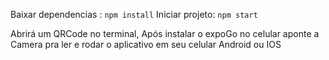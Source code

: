 Baixar dependencias : `npm install`
Iniciar projeto: `npm start`

Abrirá um QRCode no terminal, Após instalar o 
expoGo no celular aponte a Camera pra ler e rodar
o aplicativo em seu celular Android ou IOS